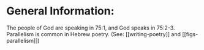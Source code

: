 # General Information:

The people of God are speaking in 75:1, and God speaks in 75:2-3. Parallelism is common in Hebrew poetry. (See: [[writing-poetry]] and [[figs-parallelism]])